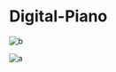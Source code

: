 # Digital-Piano

![b](https://user-images.githubusercontent.com/47544763/58608733-d17f6c80-8259-11e9-98ad-6f4118650321.png)

![a](https://user-images.githubusercontent.com/47544763/58608734-d2180300-8259-11e9-9908-7fa5f7abba48.png)
